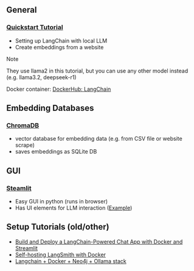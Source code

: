 
## General
### [Quickstart Tutorial](https://python.langchain.com/v0.1/docs/get_started/quickstart/)
- Setting up LangChain with local LLM
- Create embeddings from a website

> [!note]
> 
They use llama2 in this tutorial, but you can use any other model instead 
(e.g. llama3.2, deepseek-r1)

Docker container: [DockerHub: LangChain](https://hub.docker.com/r/langchain/langchain)

## Embedding Databases
### [ChromaDB](https://python.langchain.com/docs/integrations/vectorstores/chroma/)
- vector database for embedding data (e.g. from CSV file or website scrape)
- saves embeddings as SQLite DB
## GUI
### [Steamlit](https://streamlit.io/)
- Easy GUI in python (runs in browser)
- Has UI elements for LLM interaction ([Example](https://llm-examples.streamlit.app/?ref=streamlit-io-gallery-llms))

## Setup Tutorials (old/other)
- [Build and Deploy a LangChain-Powered Chat App with Docker and Streamlit](https://www.docker.com/blog/build-and-deploy-a-langchain-powered-chat-app-with-docker-and-streamlit/)
- [Self-hosting LangSmith with Docker](https://docs.smith.langchain.com/self_hosting/installation/docker)
- [Langchain + Docker + Neo4j + Ollama stack](https://github.com/docker/genai-stack)